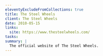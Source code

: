 ```yaml
---
eleventyExcludeFromCollections: true
title: The Steel Wheels
client: The Steel Wheels
date: 2010-05-15
links:
  site: https://www.thesteelwheels.com/
tasks:
summary: |
  The official website of The Steel Wheels.
---
```



